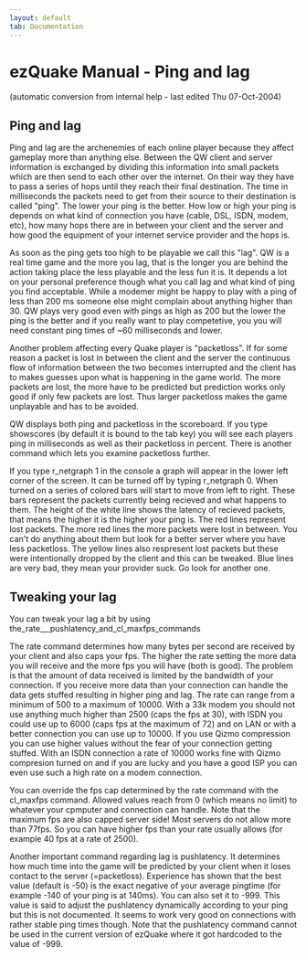 ```yaml
---
layout: default
tab: Documentation
---
```


# ezQuake Manual - Ping and lag
(automatic conversion from internal help - last edited Thu 07-Oct-2004)

## Ping and lag

Ping and lag are the archenemies of each online player because they affect gameplay more than anything else. Between the QW client and server information is exchanged by dividing this information into small packets which are then send to each other over the internet. On their way they have to pass a series of hops until they reach their final destination. The time in milliseconds the packets need to get from their source to their destination is called "ping". The lower your ping is the better. How low or high your ping is depends on what kind of connection you have (cable, DSL, ISDN, modem, etc), how many hops there are in between your client and the server and how good the equipment of your internet service provider and the hops is.

As soon as the ping gets too high to be playable we call this "lag". QW is a real time game and the more you lag, that is the longer you are behind the action taking place the less playable and the less fun it is. It depends a lot on your personal preference though what you call lag and what kind of ping you find acceptable. While a modemer might be happy to play with a ping of less than 200 ms someone else might complain about anything higher than 30. QW plays very good even with pings as high as 200 but the lower the ping is the better and if you really want to play competetive, you you will need constant ping times of ~60 milliseconds and lower.

Another problem affecting every Quake player is "packetloss". If for some reason a packet is lost in between the client and the server the continuous flow of information between the two becomes interrupted and the client has to makes guesses upon what is happening in the game world. The more packets are lost, the more have to be predicted but prediction works only good if only few packets are lost. Thus larger packetloss makes the game unplayable and has to be avoided.

QW displays both ping and packetloss in the scoreboard. If you type showscores (by default it is bound to the tab key) you will see each players ping in milliseconds as well as their packetloss in percent. There is another command which lets you examine packetloss further.

If you type r_netgraph 1 in the console a graph will appear in the lower left corner of the screen. It can be turned off by typing r_netgraph 0. When turned on a series of colored bars will start to move from left to right. These bars represent the packets currently being recieved and what happens to them. The height of the white line shows the latency of recieved packets, that means the higher it is the higher your ping is. The red lines represent lost packets. The more red lines the more packets were lost in between. You can't do anything about them but look for a better server where you have less packetloss. The yellow lines also respresent lost packets but these were intentionally dropped by the client and this can be tweaked. Blue lines are very bad, they mean your provider suck. Go look for another one.
## Tweaking your lag

You can tweak your lag a bit by using the_rate_,_pushlatency_and_cl_maxfps_commands

The rate command determines how many bytes per second are received by your client and also caps your fps. The higher the rate setting the more data you will receive and the more fps you will have (both is good). The problem is that the amount of data received is limited by the bandwidth of your connection. If you receive more data than your connection can handle the data gets stuffed resulting in higher ping and lag. The rate can range from a minimum of 500 to a maximum of 10000. With a 33k modem you should not use anything much higher than 2500 (caps the fps at 30), with ISDN you could use up to 6000 (caps fps at the maximum of 72) and on LAN or with a better connection you can use up to 10000. If you use Qizmo compression you can use higher values without the fear of your connection getting stuffed. With an ISDN connection a rate of 10000 works fine with Qizmo compresion turned on and if you are lucky and you have a good ISP you can even use such a high rate on a modem connection.

You can override the fps cap determined by the rate command with the cl_maxfps command. Allowed values reach from 0 (which means no limit) to whatever your cpmputer and connection can handle. Note that the maximum fps are also capped server side! Most servers do not allow more than 77fps. So you can have higher fps than your rate usually allows (for example 40 fps at a rate of 2500).

Another important command regarding lag is pushlatency. It determines how much time into the game will be predicted by your client when it loses contact to the server (=packetloss). Experience has shown that the best value (default is -50) is the exact negative of your average pingtime (for example -140 of your ping is at 140ms). You can also set it to -999. This value is said to adjust the pushlatency dynamically according to your ping but this is not documented. It seems to work very good on connections with rather stable ping times though. Note that the pushlatency command cannot be used in the current version of ezQuake where it got hardcoded to the value of -999.
